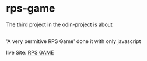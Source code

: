 # rps-game

The third project in the odin-project is about
##
'A very permitive RPS Game' done it with only javascript 

live Site: [RPS GAME](https://0mar-cc.github.io/rps-game/)